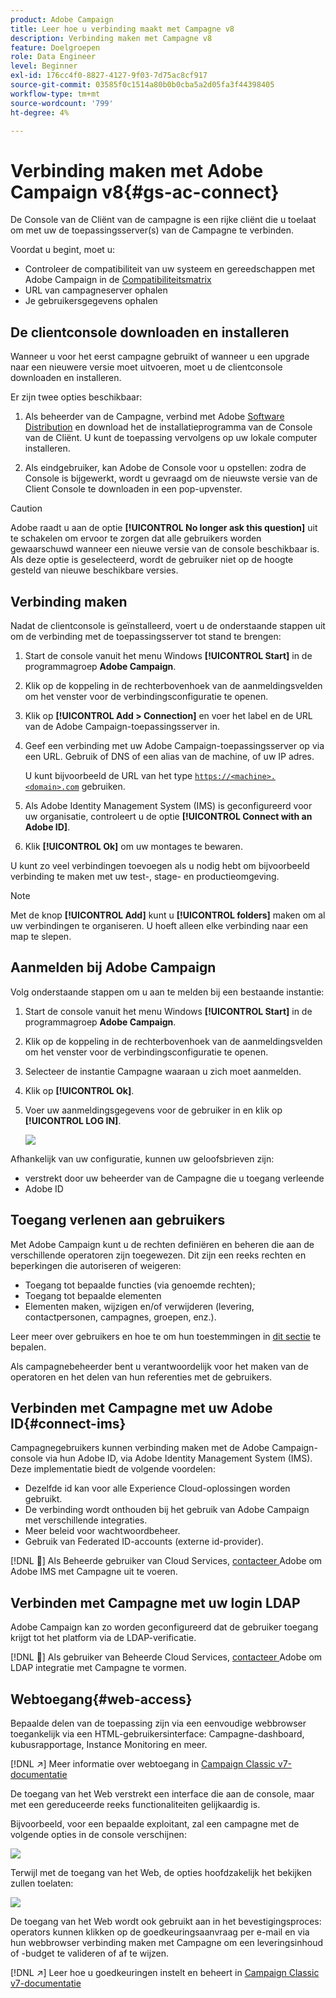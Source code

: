 ```yaml
---
product: Adobe Campaign
title: Leer hoe u verbinding maakt met Campagne v8
description: Verbinding maken met Campagne v8
feature: Doelgroepen
role: Data Engineer
level: Beginner
exl-id: 176cc4f0-8827-4127-9f03-7d75ac8cf917
source-git-commit: 03585f0c1514a80b0b0cba5a2d05fa3f44398405
workflow-type: tm+mt
source-wordcount: '799'
ht-degree: 4%

---
```


# Verbinding maken met Adobe Campaign v8{#gs-ac-connect}

De Console van de Cliënt van de campagne is een rijke cliënt die u toelaat om met uw de toepassingsserver(s) van de Campagne te verbinden.

Voordat u begint, moet u:

* Controleer de compatibiliteit van uw systeem en gereedschappen met Adobe Campaign in de [Compatibiliteitsmatrix](compatibility-matrix.md)
* URL van campagneserver ophalen
* Je gebruikersgegevens ophalen

## De clientconsole downloaden en installeren

Wanneer u voor het eerst campagne gebruikt of wanneer u een upgrade naar een nieuwere versie moet uitvoeren, moet u de clientconsole downloaden en installeren.

Er zijn twee opties beschikbaar:

1. Als beheerder van de Campagne, verbind met Adobe [Software Distribution](https://experience.adobe.com/#/downloads/content/software-distribution/encampaign.html) en download het de installatieprogramma van de Console van de Cliënt. U kunt de toepassing vervolgens op uw lokale computer installeren.

1. Als eindgebruiker, kan Adobe de Console voor u opstellen: zodra de Console is bijgewerkt, wordt u gevraagd om de nieuwste versie van de Client Console te downloaden in een pop-upvenster.

>[!CAUTION]
>
>Adobe raadt u aan de optie **[!UICONTROL No longer ask this question]** uit te schakelen om ervoor te zorgen dat alle gebruikers worden gewaarschuwd wanneer een nieuwe versie van de console beschikbaar is.  Als deze optie is geselecteerd, wordt de gebruiker niet op de hoogte gesteld van nieuwe beschikbare versies.

## Verbinding maken

Nadat de clientconsole is geïnstalleerd, voert u de onderstaande stappen uit om de verbinding met de toepassingsserver tot stand te brengen:

1. Start de console vanuit het menu Windows **[!UICONTROL Start]** in de programmagroep **Adobe Campaign**.

1. Klik op de koppeling in de rechterbovenhoek van de aanmeldingsvelden om het venster voor de verbindingsconfiguratie te openen.

1. Klik op **[!UICONTROL Add > Connection]** en voer het label en de URL van de Adobe Campaign-toepassingsserver in.

1. Geef een verbinding met uw Adobe Campaign-toepassingsserver op via een URL. Gebruik of DNS of een alias van de machine, of uw IP adres.

   U kunt bijvoorbeeld de URL van het type [`https://<machine>.<domain>.com`](https://myserver.adobe.com) gebruiken.

1. Als Adobe Identity Management System (IMS) is geconfigureerd voor uw organisatie, controleert u de optie **[!UICONTROL Connect with an Adobe ID]**.

1. Klik **[!UICONTROL Ok]** om uw montages te bewaren.

U kunt zo veel verbindingen toevoegen als u nodig hebt om bijvoorbeeld verbinding te maken met uw test-, stage- en productieomgeving.

>[!NOTE]
>
>Met de knop **[!UICONTROL Add]** kunt u **[!UICONTROL folders]** maken om al uw verbindingen te organiseren. U hoeft alleen elke verbinding naar een map te slepen.

## Aanmelden bij Adobe Campaign

Volg onderstaande stappen om u aan te melden bij een bestaande instantie:

1. Start de console vanuit het menu Windows **[!UICONTROL Start]** in de programmagroep **Adobe Campaign**.

1. Klik op de koppeling in de rechterbovenhoek van de aanmeldingsvelden om het venster voor de verbindingsconfiguratie te openen.

1. Selecteer de instantie Campagne waaraan u zich moet aanmelden.

1. Klik op **[!UICONTROL Ok]**.

1. Voer uw aanmeldingsgegevens voor de gebruiker in en klik op **[!UICONTROL LOG IN]**.

   ![](assets/sign-in-v8.png)

Afhankelijk van uw configuratie, kunnen uw geloofsbrieven zijn:

* verstrekt door uw beheerder van de Campagne die u toegang verleende
* Adobe ID

## Toegang verlenen aan gebruikers

Met Adobe Campaign kunt u de rechten definiëren en beheren die aan de verschillende operatoren zijn toegewezen. Dit zijn een reeks rechten en beperkingen die autoriseren of weigeren:

* Toegang tot bepaalde functies (via genoemde rechten);
* Toegang tot bepaalde elementen
* Elementen maken, wijzigen en/of verwijderen (levering, contactpersonen, campagnes, groepen, enz.).

Leer meer over gebruikers en hoe te om hun toestemmingen in [dit sectie](permissions.md) te bepalen.

Als campagnebeheerder bent u verantwoordelijk voor het maken van de operatoren en het delen van hun referenties met de gebruikers.

## Verbinden met Campagne met uw Adobe ID{#connect-ims}

Campagnegebruikers kunnen verbinding maken met de Adobe Campaign-console via hun Adobe ID, via Adobe Identity Management System (IMS). Deze implementatie biedt de volgende voordelen:

* Dezelfde id kan voor alle Experience Cloud-oplossingen worden gebruikt.
* De verbinding wordt onthouden bij het gebruik van Adobe Campaign met verschillende integraties.
* Meer beleid voor wachtwoordbeheer.
* Gebruik van Federated ID-accounts (externe id-provider).

[!DNL :speech_balloon:] Als Beheerde gebruiker van Cloud Services,  [contacteer ](campaign-faq.md#support) Adobe om Adobe IMS met Campagne uit te voeren.

## Verbinden met Campagne met uw login LDAP

Adobe Campaign kan zo worden geconfigureerd dat de gebruiker toegang krijgt tot het platform via de LDAP-verificatie.

[!DNL :speech_balloon:] Als gebruiker van Beheerde Cloud Services,  [contacteer ](campaign-faq.md#support) Adobe om LDAP integratie met Campagne te vormen.


## Webtoegang{#web-access}

Bepaalde delen van de toepassing zijn via een eenvoudige webbrowser toegankelijk via een HTML-gebruikersinterface: Campagne-dashboard, kubusrapportage, Instance Monitoring en meer.

[!DNL :arrow_upper_right:] Meer informatie over webtoegang in  [Campaign Classic v7-documentatie](https://experienceleague.adobe.com/docs/campaign-classic/using/getting-started/starting-with-adobe-campaign/campaign-workspace/adobe-campaign-workspace.html?lang=en#console-and-web-access)

De toegang van het Web verstrekt een interface die aan de console, maar met een gereduceerde reeks functionaliteiten gelijkaardig is.

Bijvoorbeeld, voor een bepaalde exploitant, zal een campagne met de volgende opties in de console verschijnen:

![](assets/campaign-from-console.png)

Terwijl met de toegang van het Web, de opties hoofdzakelijk het bekijken zullen toelaten:

![](assets/campaign-from-web.png)

De toegang van het Web wordt ook gebruikt aan in het bevestigingsproces: operators kunnen klikken op de goedkeuringsaanvraag per e-mail en via hun webbrowser verbinding maken met Campagne om een leveringsinhoud of -budget te valideren of af te wijzen.

[!DNL :arrow_upper_right:] Leer hoe u goedkeuringen instelt en beheert in  [Campaign Classic v7-documentatie](https://experienceleague.adobe.com/docs/campaign-classic/using/orchestrating-campaigns/orchestrate-campaigns/marketing-campaign-approval.html?lang=en#orchestrating-campaigns)
